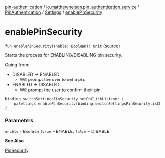 [pin-authentication](../../../index.md) / [io.matthewnelson.pin_authentication.service](../../index.md) / [PinAuthentication](../index.md) / [Settings](index.md) / [enablePinSecurity](./enable-pin-security.md)

# enablePinSecurity

`fun enablePinSecurity(enable: `[`Boolean`](https://kotlinlang.org/api/latest/jvm/stdlib/kotlin/-boolean/index.html)`): `[`Unit`](https://kotlinlang.org/api/latest/jvm/stdlib/kotlin/-unit/index.html) [(source)](https://github.com/05nelsonm/pin-authentication/blob/master/pin-authentication/src/main/java/io/matthewnelson/pin_authentication/service/PinAuthentication.kt#L894)

Starts the process for ENABLING/DISABLING pin security.

Going from:

* DISABLED -&gt; ENABLED:
  * Will prompt the user to set a pin.
* ENABLED -&gt; DISABLED:
  * Will prompt the user to confirm their pin.

``` kotlin
binding.switchSettingsPinSecurity.setOnClickListener {
    paSettings.enablePinSecurity(binding.switchSettingsPinSecurity.isChecked)
}
```

### Parameters

`enable` - Boolean (`true` = ENABLE, `false` = DISABLE)

**See Also**

[PinSecurity](#)

